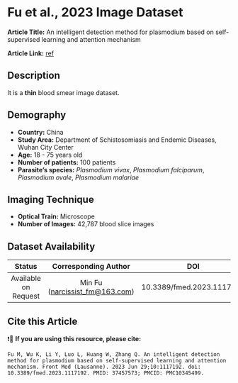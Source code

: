 # **Fu et al., 2023 Image Dataset**  
**Article Title:** An intelligent detection method for plasmodium based on self-supervised learning and attention mechanism

**Article Link:** [ref](https://pubmed.ncbi.nlm.nih.gov/37457573/)


## **Description**
It is a **thin** blood smear image dataset.


## **Demography**
+ **Country:** China
+ **Study Area:** Department of Schistosomiasis and Endemic Diseases, Wuhan City Center
+ **Age:** 18 - 75 years old
+ **Number of patients:** 100 patients
+ **Parasite’s species:** _Plasmodium vivax_, _Plasmodium falciparum_, _Plasmodium ovale_, _Plasmodium malariae_


## **Imaging Technique**
+ **Optical Train:** Microscope
+ **Number of Images:** 42,787 blood slice images 
  

## **Dataset Availability**
|**Status**|**Corresponding Author**|**DOI**|
|:---:|:---:|:---:|
|Available on Request|Min Fu (narcissist_fm@163.com)|10.3389/fmed.2023.1117192|


## **Cite this Article**
❗🛑 **If you are using this resource, please cite:** 
```
Fu M, Wu K, Li Y, Luo L, Huang W, Zhang Q. An intelligent detection method for plasmodium based on self-supervised learning and attention mechanism. Front Med (Lausanne). 2023 Jun 29;10:1117192. doi: 10.3389/fmed.2023.1117192. PMID: 37457573; PMCID: PMC10345499.
```
